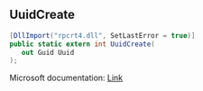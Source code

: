 ## UuidCreate

```csharp
[DllImport("rpcrt4.dll", SetLastError = true)]
public static extern int UuidCreate(
   out Guid Uuid
);
```

Microsoft documentation: [Link](https://docs.microsoft.com/en-us/windows/win32/api/rpcdce/nf-rpcdce-uuidcreate)
